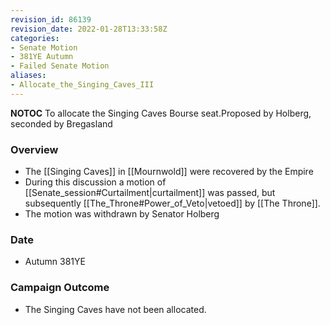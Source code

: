 ```yaml
---
revision_id: 86139
revision_date: 2022-01-28T13:33:58Z
categories:
- Senate Motion
- 381YE Autumn
- Failed Senate Motion
aliases:
- Allocate_the_Singing_Caves_III
---
```



__NOTOC__
To allocate the Singing Caves Bourse seat.Proposed by Holberg, seconded by Bregasland 


### Overview
* The [[Singing Caves]] in [[Mournwold]] were recovered by the Empire
* During this discussion a motion of [[Senate_session#Curtailment|curtailment]] was passed, but subsequently [[The_Throne#Power_of_Veto|vetoed]] by [[The Throne]].
* The motion was withdrawn by Senator Holberg

### Date
* Autumn 381YE

### Campaign Outcome
* The Singing Caves have not been allocated.

